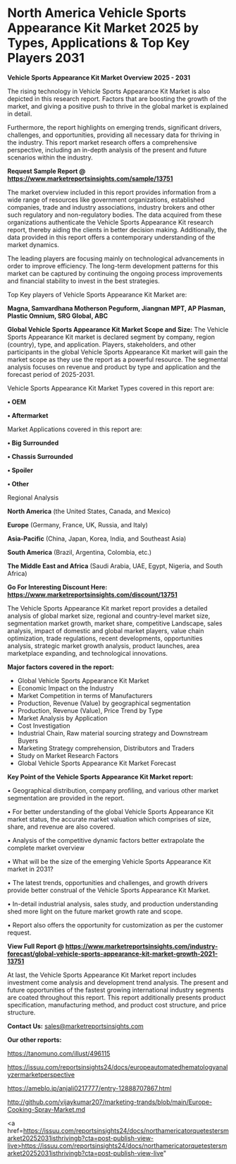 # North America Vehicle Sports Appearance Kit Market 2025 by Types, Applications & Top Key Players 2031

<Strong> Vehicle Sports Appearance Kit Market Overview 2025 - 2031</strong>

The rising technology in Vehicle Sports Appearance Kit Market is also depicted in this research report. Factors that are boosting the growth of the market, and giving a positive push to thrive in the global market is explained in detail.

Furthermore, the report highlights on emerging trends, significant drivers, challenges, and opportunities, providing all necessary data for thriving in the industry. This report market research offers a comprehensive perspective, including an in-depth analysis of the present and future scenarios within the industry.

<strong>Request Sample Report @ <a href=https://www.marketreportsinsights.com/sample/13751>https://www.marketreportsinsights.com/sample/13751</a></strong>

The market overview included in this report provides information from a wide range of resources like government organizations, established companies, trade and industry associations, industry brokers and other such regulatory and non-regulatory bodies. The data acquired from these organizations authenticate the Vehicle Sports Appearance Kit research report, thereby aiding the clients in better decision making. Additionally, the data provided in this report offers a contemporary understanding of the market dynamics.

The leading players are focusing mainly on technological advancements in order to improve efficiency. The long-term development patterns for this market can be captured by continuing the ongoing process improvements and financial stability to invest in the best strategies.

Top Key players of Vehicle Sports Appearance Kit Market are:

<strong>Magna, Samvardhana Motherson Peguform, Jiangnan MPT, AP Plasman, Plastic Omnium, SRG Global, ABC</strong>

<strong><b>Global Vehicle Sports Appearance Kit Market Scope and Size:</b></strong>
The Vehicle Sports Appearance Kit market is declared segment by company, region (country), type, and application. Players, stakeholders, and other participants in the global Vehicle Sports Appearance Kit market will gain the market scope as they use the report as a powerful resource. The segmental analysis focuses on revenue and product by type and application and the forecast period of 2025-2031.

Vehicle Sports Appearance Kit Market Types covered in this report are:

<strong>• OEM

• Aftermarket</strong>

Market Applications covered in this report are:

<strong>• Big Surrounded

• Chassis Surrounded

• Spoiler

• Other</strong> 

Regional Analysis

<strong>North America</strong> (the United States, Canada, and Mexico)

<strong>Europe</strong> (Germany, France, UK, Russia, and Italy)

<strong>Asia-Pacific</strong> (China, Japan, Korea, India, and Southeast Asia)

<strong>South America</strong> (Brazil, Argentina, Colombia, etc.)

<strong>The Middle East and Africa</strong> (Saudi Arabia, UAE, Egypt, Nigeria, and South Africa)

<strong>Go For Interesting Discount Here: <a href=https://www.marketreportsinsights.com/discount/13751>https://www.marketreportsinsights.com/discount/13751</a></strong>

The Vehicle Sports Appearance Kit market report provides a detailed analysis of global market size, regional and country-level market size, segmentation market growth, market share, competitive Landscape, sales analysis, impact of domestic and global market players, value chain optimization, trade regulations, recent developments, opportunities analysis, strategic market growth analysis, product launches, area marketplace expanding, and technological innovations.

<strong><b>Major factors covered in the report:</b></strong>
<ul>
  <li>Global Vehicle Sports Appearance Kit Market </li>
  <li>Economic Impact on the Industry</li>
  <li>Market Competition in terms of Manufacturers</li>
  <li>Production, Revenue (Value) by geographical segmentation</li>
  <li>Production, Revenue (Value), Price Trend by Type</li>
  <li>Market Analysis by Application</li>
  <li>Cost Investigation</li>
  <li>Industrial Chain, Raw material sourcing strategy and Downstream Buyers</li>
  <li>Marketing Strategy comprehension, Distributors and Traders</li>
  <li>Study on Market Research Factors</li>
  <li>Global Vehicle Sports Appearance Kit Market Forecast</li>
</ul>

<strong><b>Key Point of the Vehicle Sports Appearance Kit Market report:</b></strong>

• Geographical distribution, company profiling, and various other market segmentation are provided in the report.

• For better understanding of the global Vehicle Sports Appearance Kit market status, the accurate market valuation which comprises of size, share, and revenue are also covered.

• Analysis of the competitive dynamic factors better extrapolate the complete market overview

• What will be the size of the emerging Vehicle Sports Appearance Kit market in 2031?

• The latest trends, opportunities and challenges, and growth drivers provide better construal of the Vehicle Sports Appearance Kit Market.

• In-detail industrial analysis, sales study, and production understanding shed more light on the future market growth rate and scope.

• Report also offers the opportunity for customization as per the customer request.

<strong><b>View Full Report @ <a href=https://www.marketreportsinsights.com/industry-forecast/global-vehicle-sports-appearance-kit-market-growth-2021-13751>https://www.marketreportsinsights.com/industry-forecast/global-vehicle-sports-appearance-kit-market-growth-2021-13751</a></b></strong>


At last, the Vehicle Sports Appearance Kit Market report includes investment come analysis and development trend analysis. The present and future opportunities of the fastest growing international industry segments are coated throughout this report. This report additionally presents product specification, manufacturing method, and product cost structure, and price structure.

<strong>Contact Us:</strong>
sales@marketreportsinsights.com

<strong>Our other reports:</strong>

<a href=https://tanomuno.com/illust/496115>https://tanomuno.com/illust/496115</a>

<a href=https://issuu.com/reportsinsights24/docs/europeautomatedhematologyanalyzermarketperspective>https://issuu.com/reportsinsights24/docs/europeautomatedhematologyanalyzermarketperspective</a>

<a href=https://ameblo.jp/anjali0217777/entry-12888707867.html>https://ameblo.jp/anjali0217777/entry-12888707867.html</a>

<a href=http://github.com/vijaykumar207/marketing-trands/blob/main/Europe-Cooking-Spray-Market.md>http://github.com/vijaykumar207/marketing-trands/blob/main/Europe-Cooking-Spray-Market.md</a>

<a href=https://issuu.com/reportsinsights24/docs/northamericatorquetestersmarket20252031isthrivingb?cta=post-publish-view-live>https://issuu.com/reportsinsights24/docs/northamericatorquetestersmarket20252031isthrivingb?cta=post-publish-view-live</a>"
